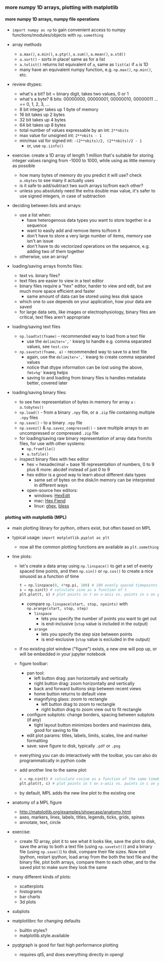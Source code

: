 ### more numpy 1D arrays, plotting with matplotlib

#### more numpy 1D arrays, numpy file operations

- `import numpy as np` to gain convenient access to numpy functions/modules/objects with `np.something`

- array methods
    - `a.max()`, `a.min()`, `a.ptp()`, `a.sum()`, `a.mean()`, `a.std()`
    - `a.sort()` - sorts in place! same as for a list
    - `a.tolist()` returns list equivalent of `a`, same as `list(a)` if `a` is 1D
    - many have an equivalent numpy function, e.g. `np.max()`, `np.min()`, etc.

- review dtypes:
    - what's a bit? bit = binary digit, takes two values, 0 or 1
    - what's a byte? 8 bits: 00000000, 00000001, 00000010, 00000011 ... == 0, 1, 2, 3, ...
    - 8 bit integer takes up 1 byte of memory
    - 16 bit takes up 2 bytes
    - 32 bit takes up 4 bytes
    - 64 bit takes up 8 bytes
    - total number of values expressable by an int: `2**nbits`
    - max value for unsigned int: `2**nbits - 1`
    - min/max val for signed int: `-(2**nbits)/2, (2**nbits)/2 - 1`
        - or, use `np.iinfo()`

- exercise: create a 1D array of length 1 million that's suitable for storing integer values ranging from -1000 to 1000, while using as little memory as possible
    - how many bytes of memory do you predict it will use? check `a.nbytes` to see many it actually uses
    - is it safe to add/subtract two such arrays to/from each other?
    - unless you absolutely need the extra double max value, it's safer to use signed integers, in case of subtraction

- deciding between lists and arrays:
    - use a list when:
        - have heterogenous data types you want to store together in a sequence
        - want to easily add and remove items to/from it
        - don't have to store a very large number of items, memory use isn't an issue
        - don't have to do vectorized operations on the sequence, e.g. adding two of them together
    - otherwise, use an array!

- loading/saving arrays from/to files:
    - text vs. binary files?
    - text files are easier to view in a text editor
    - binary files require a "hex" editor, harder to view and edit, but are much more space efficient and faster
        - same amount of data can be stored using less disk space
    - which one to use depends on your application, how your data are saved
    - for large data sets, like images or electrophysiology, binary files are critical, text files aren't appropriate

- loading/saving text files
    - `np.loadtxt(fname)` - recommended way to load from a text file
        - use the `delimiter=','` kwarg to handle e.g. comma separated values, see `test.csv`
    - `np.savetxt(fname, a)` - recommended way to save to a text file
        - again, use the `delimiter=','` kwarg to create comma separated values
        - notice that dtype information can be lost using the above, `fmt=%g'` kwarg helps
        - saving to and loading from binary files is handles metadata better, covered later

- loading/saving binary files:
    - to see hex representation of bytes in memory for array `a` : `a.tobytes()`
    - `np.load()` - from a binary `.npy` file, or a `.zip` file containing multiple `.npy` files
    - `np.save()` - to a binary `.npy` file
    - `np.savez()` & `np.savez_compressed()` - save multiple arrays to an uncompressed or compressed `.zip` file
    - for loading/saving raw binary representation of array data from/to files, for use with other systems:
        - `np.fromfile()`
        - `a.tofile()`
    - inspect binary files with hex editor
        - hex = hexadecimal = base 16 representation of numbers, 0 to 9 plus 6 more: abcdef instead of just 0 to 9
        - hex editor is a good way to learn about different data types
            - same set of bytes on the disk/in memory can be interpreted in different ways
        - open-source hex editors:
            - windows: [HexEdit](http://www.catch22.net/software/hexedit)
            - mac: [Hex Fiend](http://ridiculousfish.com/hexfiend/)
            - linux: [ghex](https://github.com/GNOME/ghex), [bless](http://home.gna.org/bless/)


#### plotting with matplotlib (MPL)

- main plotting library for python, others exist, but often based on MPL
- typical usage: `import matplotlib.pyplot as plt`
    - now all the common plotting functions are available as `plt.something`

- line plots:
    - let's create a data array using `np.linspace()` to get a set of evenly spaced time points, and then `np.sin()` or `np.cos()` to create a nice sinusoid as a function of time
        ```python
        t = np.linspace(0, 4*np.pi, 100) # 100 evenly spaced timepoints
        s = np.sin(t) # calculate sine as a function of t
        plt.plot(t, s) # plot points in t on x-axis vs. points in s on y-axis
        ````
        - compare `np.linspace(start, stop, npoints)` with `np.arange(start, stop, step)`
            - `linspace`
                - lets you specify the number of points you want to get out
                - is end-inclusive (`stop` value is included in the output)
            - `arange`
                - lets you specify the step size between points
                - is end-exclusive (`stop` value is excluded in the output)

    - if no existing plot window ("figure") exists, a new one will pop up, or will be embedded in your jupyter notebook
    - figure toolbar:
        - pan tool:
            - left button drag: pan horizontally and vertically
            - right button drag: zoom horizontally and vertically
            - back and forward buttons skip between recent views
            - home button returns to default view
            - magnifying glass: zoom to rectangle
                - left button drag to zoom to rectangle
                - right button drag to zoom view out to fit rectangle
        - configure subplots: change borders, spacing between subplots (if any)
            - tight layout button minimizes borders and maximizes data, good for saving to file
        - edit plot params: titles, labels, limits, scales, line and marker formatting
        - save: save figure to disk, typically `.pdf` or `.png`
    - everything you can do interactively with the toolbar, you can also do programmatically in python code
    - add another line to the same plot:
        ```python
        c = np.cin(t) # calculate cosine as a function of the same timebase t
        plt.plot(t, c) # plot points in t on x-axis vs. points in c on y-axis
        ````
    - by default, MPL adds the new line plot to the existing one

- anatomy of a MPL figure
    - http://matplotlib.org/examples/showcase/anatomy.html
    - axes, markers, lines, labels, titles, legends, ticks, grids, spines
    - annotate, text, circle

- exercise:
    - create 1D array, plot it to see what it looks like, save the plot to disk, save the array to both a text file (using `np.savetxt()`) and a binary file (using `np.save()`) to disk, compare their file sizes. Now exit ipython, restart ipython, load array from the both the text file and the binary file, plot both arrays, compare them to each other, and to the saved plot to make sure they look the same

- many different kinds of plots:

    - scatterplots
    - histograms
    - bar charts
    - 3d plots

- subplots
- matplotlibrc for changing defaults
    - builtin styles?
    - matplotlib.style.available

- pyqtgraph is good for fast high performance plotting
    - requires qt5, and does everything directly in opengl
